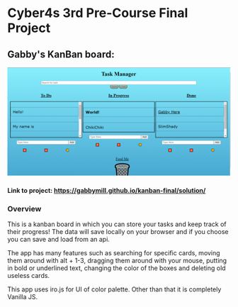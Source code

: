 # Cyber4s 3rd Pre-Course Final Project

## Gabby's KanBan board:

![Example](./githubPic.png)

#### Link to project: https://gabbymill.github.io/kanban-final/solution/

### Overview

This is a kanban board in which you can store your tasks and keep track of their progress!
The data will save locally on your browser and if you choose you can save and load from an api.

The app has many features such as searching for specific cards, moving them around with alt + 1-3, dragging them around with your mouse, putting in bold or underlined text, changing the color of the boxes and deleting old useless cards.

This app uses iro.js for UI of color palette.
Other than that it is completely Vanilla JS.
